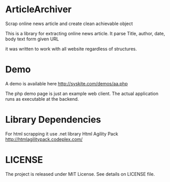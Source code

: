 # ArticleArchiver
Scrap online news article and create clean achievable object

This is a library for extracting online news article. It parse Title, author, date, body text form given URL

it was written to work with all website regardless of structures. 

Demo
===================
A demo is available here 
http://syskite.com/demos/aa.php

The php demo page is just an example web client. The actual application runs as executable at the backend.


Library Dependencies
====================
For html scrapping it use .net library Html Agility Pack 
http://htmlagilitypack.codeplex.com/

LICENSE
====================
The project is released under MIT License. See details on LICENSE file.
